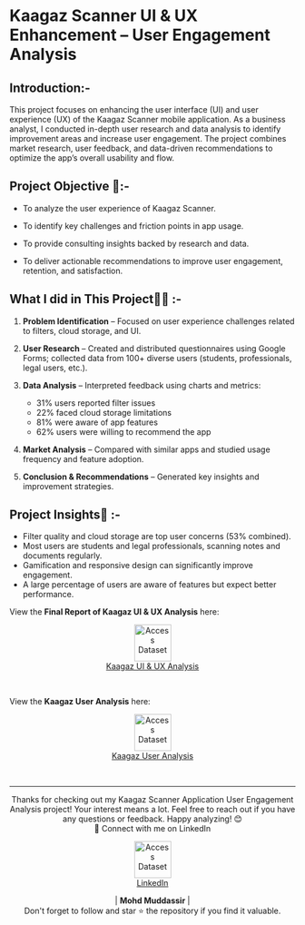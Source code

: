 # Kaagaz Scanner UI & UX Enhancement – User Engagement Analysis


## Introduction:-
This project focuses on enhancing the user interface (UI) and user experience (UX) of the Kaagaz Scanner mobile application. As a business analyst, I conducted in-depth user research and data analysis to identify improvement areas and increase user engagement. The project combines market research, user feedback, and data-driven recommendations to optimize the app’s overall usability and flow.



## Project Objective 🎯:- 
- To analyze the user experience of Kaagaz Scanner.

- To identify key challenges and friction points in app usage.

- To provide consulting insights backed by research and data.

- To deliver actionable recommendations to improve user engagement, retention, and satisfaction.

## What I did in This Project🙆‍♂️ :-

1. **Problem Identification** – Focused on user experience challenges related to filters, cloud storage, and UI.
2. **User Research** – Created and distributed questionnaires using Google Forms; collected data from 100+ diverse users (students, professionals, legal users, etc.).
3. **Data Analysis** – Interpreted feedback using charts and metrics:
     - 31% users reported filter issues
     - 22% faced cloud storage limitations
     - 81% were aware of app features
     - 62% users were willing to recommend the app

4. **Market Analysis** – Compared with similar apps and studied usage frequency and feature adoption.
5. **Conclusion & Recommendations** – Generated key insights and improvement strategies.


## Project Insights🥇 :-

- Filter quality and cloud storage are top user concerns (53% combined).
- Most users are students and legal professionals, scanning notes and documents regularly.
- Gamification and responsive design can significantly improve engagement.
- A large percentage of users are aware of features but expect better performance. 

View the **Final Report  of Kaagaz UI & UX Analysis** here:

<p align="center">
    <a href="https://github.com/mohd-muddassir99/Kaagaz-Scanner-Application-User-Engagement-Analysis-Report/blob/bd52dfa9b18d3de936f8c2d084a34d1b659ffb4d/FINAL%20REPORT%20OF%20KAAGAZ.pdf">
        <img src="https://static.vecteezy.com/system/resources/previews/010/750/673/non_2x/pdf-icon-on-white-background-file-pdf-icon-sign-pdf-format-symbol-flat-style-free-vector.jpg" width="65px" alt="Access Dataset"><br>
        Kaagaz UI & UX Analysis
    </a>
</p> <br>

View the **Kaagaz User Analysis** here:

<p align="center">
    <a href="https://github.com/mohd-muddassir99/Kaagaz-Scanner-Application-User-Engagement-Analysis-Report/blob/0b7078b535c4d043a4624f5f5b98124d0e7d565a/Kaagaz%204.1%20User%20Analysis.pdf">
        <img src="https://static.vecteezy.com/system/resources/previews/010/750/673/non_2x/pdf-icon-on-white-background-file-pdf-icon-sign-pdf-format-symbol-flat-style-free-vector.jpg" width="65px" alt="Access Dataset"><br>
        Kaagaz User Analysis
    </a>
</p> <br>


---

<div align="center">
Thanks for checking out my Kaagaz Scanner Application User Engagement Analysis project! Your interest means a lot. Feel free to reach out if you have any questions or feedback. Happy analyzing! 😊<br>
 🔗 Connect with me on LinkedIn 
 
  <p align="center">
    <a href="https://www.linkedin.com/in/mohd-muddassir99/">
        <img src="https://upload.wikimedia.org/wikipedia/commons/thumb/c/ca/LinkedIn_logo_initials.png/640px-LinkedIn_logo_initials.png" width="65px" alt="Access Dataset"><br>
        LinkedIn
    </a>

   | **Mohd Muddassir** | </a> <br>
Don't forget to follow and star ⭐ the repository if you find it valuable.
</div>






